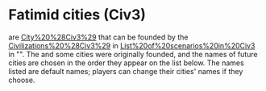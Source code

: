 # Fatimid cities (Civ3)

 are [City%20%28Civ3%29](cities) that can be founded by the [Civilizations%20%28Civ3%29](civilization) in [List%20of%20scenarios%20in%20Civ3](scenario) in "". The and some cities were originally founded, and the names of future cities are chosen in the order they appear on the list below.
The names listed are default names; players can change their cities' names if they choose.